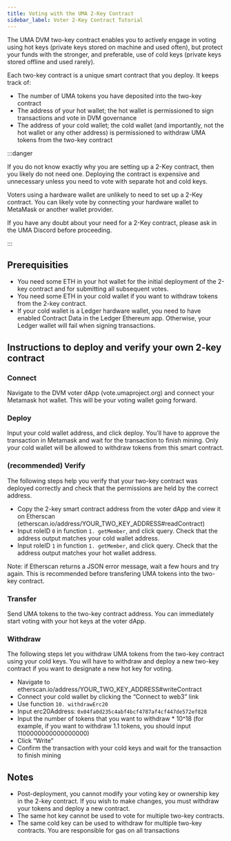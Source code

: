 ```yaml
---
title: Voting with the UMA 2-Key Contract
sidebar_label: Voter 2-Key Contract Tutorial
---
```


The UMA DVM two-key contract enables you to actively engage in voting using hot keys (private keys stored on machine and used often), but protect your funds with the stronger, and preferable, use of cold keys (private keys stored offline and used rarely).

Each two-key contract is a unique smart contract that you deploy. It keeps track of:

- The number of UMA tokens you have deposited into the two-key contract
- The address of your hot wallet; the hot wallet is permissioned to sign transactions and vote in DVM governance
- The address of your cold wallet; the cold wallet (and importantly, not the hot wallet or any other address) is permissioned to withdraw UMA tokens from the two-key contract

:::danger

If you do not know exactly why you are setting up a 2-Key contract, then you likely do not need one. Deploying the contract is expensive and unnecessary unless you need to vote with separate hot and cold keys.

Voters using a hardware wallet are unlikely to need to set up a 2-Key contract. You can likely vote by connecting your hardware wallet to MetaMask or another wallet provider.

If you have any doubt about your need for a 2-Key contract, please ask in the UMA Discord before proceeding. 

:::

## Prerequisities

- You need some ETH in your hot wallet for the initial deployment of the 2-key contract and for submitting all subsequent votes.
- You need some ETH in your cold wallet if you want to withdraw tokens from the 2-key contract.
- If your cold wallet is a Ledger hardware wallet, you need to have enabled Contract Data in the Ledger Ethereum app.
  Otherwise, your Ledger wallet will fail when signing transactions.

## Instructions to deploy and verify your own 2-key contract

### Connect

Navigate to the DVM voter dApp (vote.umaproject.org) and connect your Metamask hot wallet.
This will be your voting wallet going forward.

### Deploy

Input your cold wallet address, and click deploy.
You’ll have to approve the transaction in Metamask and wait for the transaction to finish mining.
Only your cold wallet will be allowed to withdraw tokens from this smart contract.

### (recommended) Verify

The following steps help you verify that your two-key contract was deployed correctly and check that the permissions are held by the correct address.

- Copy the 2-key smart contract address from the voter dApp and view it on Etherscan (etherscan.io/address/YOUR_TWO_KEY_ADDRESS#readContract)
- Input roleID `0` in function `1. getMember`, and click query. Check that the address output matches your cold wallet address.
- Input roleID `1` in function `1. getMember`, and click query. Check that the address output matches your hot wallet address.

Note: if Etherscan returns a JSON error message, wait a few hours and try again.
This is recommended before transfering UMA tokens into the two-key contract.

### Transfer

Send UMA tokens to the two-key contract address.
You can immediately start voting with your hot keys at the voter dApp.

### Withdraw

The following steps let you withdraw UMA tokens from the two-key contract using your cold keys.
You will have to withdraw and deploy a new two-key contract if you want to designate a new hot key for voting.

- Navigate to etherscan.io/address/YOUR_TWO_KEY_ADDRESS#writeContract
- Connect your cold wallet by clicking the “Connect to web3” link
- Use function `10. withdrawErc20`
- Input erc20Address: `0x04fa0d235c4abf4bcf4787af4cf447de572ef828`
- Input the number of tokens that you want to withdraw \* 10^18 (for example, if you want to withdraw 1.1 tokens, you should input 1100000000000000000)
- Click “Write”
- Confirm the transaction with your cold keys and wait for the transaction to finish mining

## Notes

- Post-deployment, you cannot modify your voting key or ownership key in the 2-key contract.
  If you wish to make changes, you must withdraw your tokens and deploy a new contract.
- The same hot key cannot be used to vote for multiple two-key contracts.
- The same cold key can be used to withdraw for multiple two-key contracts.
  You are responsible for gas on all transactions
